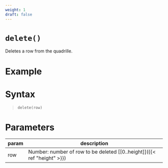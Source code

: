 ```yaml
---
weight: 1
draft: false
---
```


# `delete()`

Deletes a row from the quadrille.

# Example

# Syntax

> `delete(row)`

# Parameters

| param    | description                                                               |
|----------|---------------------------------------------------------------------------|
| row      | Number: number of row to be deleted [\[0..height\]]({{< ref "height" >}}) |
